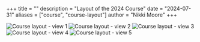 +++
title = ""
description = "Layout of the 2024 Course"
date = "2024-07-31"
aliases = ["course", "course-layout"]
author = "Nikki Moore"
+++

![Course layout - view 1](/img/course/course1.jpg) 
![Course layout - view 2](/img/course/course2.jpg)
![Course layout - view 3](/img/course/course3.jpg)
![Course layout - view 4](/img/course/course4.jpg)
![Course layout - view 5](/img/course/course5.jpg)
